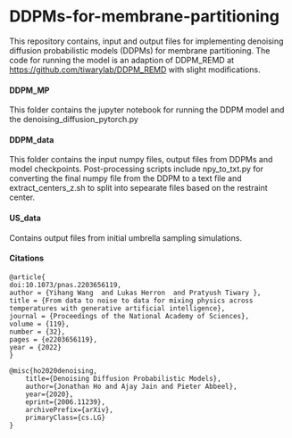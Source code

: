 # DDPMs-for-membrane-partitioning
This repository contains, input and output files for implementing denoising diffusion probabilistic models (DDPMs) for membrane partitioning. The code for running the model is an adaption of DDPM_REMD at https://github.com/tiwarylab/DDPM_REMD with slight modifications.

#### DDPM_MP 

This folder contains the jupyter notebook for running the DDPM model and the denoising_diffusion_pytorch.py

#### DDPM_data

This folder contains the input numpy files, output files from DDPMs and model checkpoints. Post-processing scripts include npy_to_txt.py for converting the final numpy file from the DDPM to a text file and extract_centers_z.sh to split into sepearate files based on the restraint center.

#### US_data

Contains output files from initial umbrella sampling simulations.

#### Citations
```
@article{
doi:10.1073/pnas.2203656119,
author = {Yihang Wang  and Lukas Herron  and Pratyush Tiwary },
title = {From data to noise to data for mixing physics across temperatures with generative artificial intelligence},
journal = {Proceedings of the National Academy of Sciences},
volume = {119},
number = {32},
pages = {e2203656119},
year = {2022}
} 
```
```
@misc{ho2020denoising,
    title={Denoising Diffusion Probabilistic Models},
    author={Jonathan Ho and Ajay Jain and Pieter Abbeel},
    year={2020},
    eprint={2006.11239},
    archivePrefix={arXiv},
    primaryClass={cs.LG}
}
```
